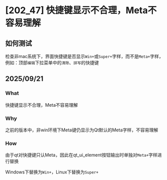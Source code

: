 # [202_47] 快捷键显示不合理，Meta不容易理解
## 如何测试

检查非mac系统下，界面快捷键是否显示`Win+`或`Super+`字样，而不是`Meta+`字样，
例如：顶部`编辑`下拉菜单中的`清除`、`拼写`的快捷键

## 2025/09/21

### What
快捷键显示不合理，Meta不容易理解

### Why
之前的版本中，非win环境下Meta键仍显示为Qt默认的Meta字样，不容易理解

### How
由于qt对快捷键只认Meta，因此在qt_ui_element按钮输出时单独对`Meta+`字样进行替换

Windows下替换为`Win+`，Linux下替换为`Super+`